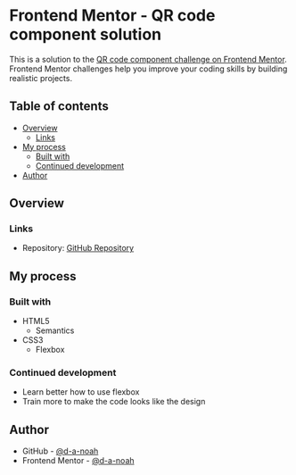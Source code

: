 # Frontend Mentor - QR code component solution

This is a solution to the [QR code component challenge on Frontend Mentor](https://www.frontendmentor.io/challenges/qr-code-component-iux_sIO_H). Frontend Mentor challenges help you improve your coding skills by building realistic projects. 

## Table of contents

- [Overview](#overview)
  - [Links](#links)
- [My process](#my-process)
  - [Built with](#built-with)
  - [Continued development](#continued-development)
- [Author](#author)

## Overview

### Links

- Repository: [GitHub Repository](https://github.com/d-a-noah/QR-code-component---Solution)

## My process

### Built with

- HTML5
  - Semantics
- CSS3
  - Flexbox

### Continued development

- Learn better how to use flexbox
- Train more to make the code looks like the design

## Author

- GitHub - [@d-a-noah](https://github.com/d-a-noah)
- Frontend Mentor - [@d-a-noah](https://www.frontendmentor.io/profile/d-a-noah)